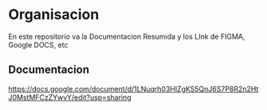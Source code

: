 # Organisacion
En este repositorio va la Documentacion Resumida y los LInk de FIGMA,  Google DOCS, etc

## Documentacion

https://docs.google.com/document/d/1LNuqrh03HlZgKS5QnJ6S7P8R2n2HtJ0MstMFCzZYwvY/edit?usp=sharing


